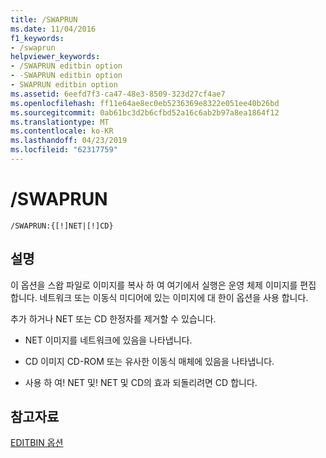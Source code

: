 ```yaml
---
title: /SWAPRUN
ms.date: 11/04/2016
f1_keywords:
- /swaprun
helpviewer_keywords:
- /SWAPRUN editbin option
- -SWAPRUN editbin option
- SWAPRUN editbin option
ms.assetid: 6eefd7f3-ca47-48e3-8509-323d27cf4ae7
ms.openlocfilehash: ff11e64ae8ec0eb5236369e8322e051ee40b26bd
ms.sourcegitcommit: 0ab61bc3d2b6cfbd52a16c6ab2b97a8ea1864f12
ms.translationtype: MT
ms.contentlocale: ko-KR
ms.lasthandoff: 04/23/2019
ms.locfileid: "62317759"
---
```

# <a name="swaprun"></a>/SWAPRUN

```
/SWAPRUN:{[!]NET|[!]CD}
```

## <a name="remarks"></a>설명

이 옵션을 스왑 파일로 이미지를 복사 하 여 여기에서 실행은 운영 체제 이미지를 편집 합니다. 네트워크 또는 이동식 미디어에 있는 이미지에 대 한이 옵션을 사용 합니다.

추가 하거나 NET 또는 CD 한정자를 제거할 수 있습니다.

- NET 이미지를 네트워크에 있음을 나타냅니다.

- CD 이미지 CD-ROM 또는 유사한 이동식 매체에 있음을 나타냅니다.

- 사용 하 여! NET 및! NET 및 CD의 효과 되돌리려면 CD 합니다.

## <a name="see-also"></a>참고자료

[EDITBIN 옵션](editbin-options.md)
